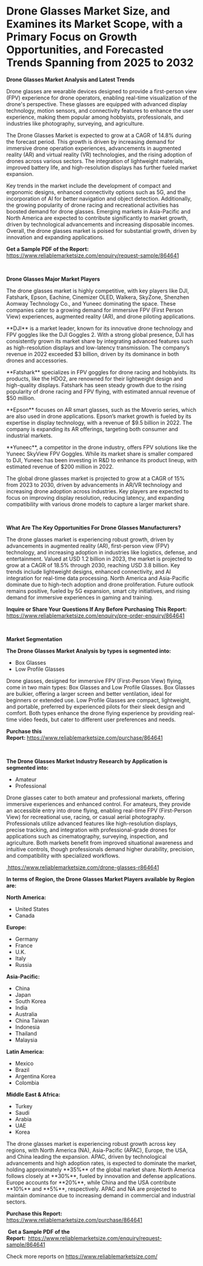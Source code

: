 <p><h1>Drone Glasses Market Size, and Examines its Market Scope, with a Primary Focus on Growth Opportunities, and Forecasted Trends Spanning from 2025 to 2032</h1></p><p><strong>Drone Glasses Market Analysis and Latest Trends</strong></p>
<p><p>Drone glasses are wearable devices designed to provide a first-person view (FPV) experience for drone operators, enabling real-time visualization of the drone's perspective. These glasses are equipped with advanced display technology, motion sensors, and connectivity features to enhance the user experience, making them popular among hobbyists, professionals, and industries like photography, surveying, and agriculture.</p><p>The Drone Glasses Market is expected to grow at a CAGR of 14.8% during the forecast period. This growth is driven by increasing demand for immersive drone operation experiences, advancements in augmented reality (AR) and virtual reality (VR) technologies, and the rising adoption of drones across various sectors. The integration of lightweight materials, improved battery life, and high-resolution displays has further fueled market expansion.</p><p>Key trends in the market include the development of compact and ergonomic designs, enhanced connectivity options such as 5G, and the incorporation of AI for better navigation and object detection. Additionally, the growing popularity of drone racing and recreational activities has boosted demand for drone glasses. Emerging markets in Asia-Pacific and North America are expected to contribute significantly to market growth, driven by technological advancements and increasing disposable incomes. Overall, the drone glasses market is poised for substantial growth, driven by innovation and expanding applications.</p></p>
<p><strong>Get a Sample PDF of the Report:&nbsp;</strong> <a href="https://www.reliablemarketsize.com/enquiry/request-sample/864641?utm_campaign=1133&utm_medium=2&utm_source=Github&utm_content=ia&utm_term=22012025&utm_id=drone-glasses">https://www.reliablemarketsize.com/enquiry/request-sample/864641</a></p>
<p>&nbsp;</p>
<p><strong>Drone Glasses Major Market Players</strong></p>
<p><p>The drone glasses market is highly competitive, with key players like DJI, Fatshark, Epson, Eachine, Cinemizer OLED, Walkera, SkyZone, Shenzhen Aomway Technology Co., and Yuneec dominating the space. These companies cater to a growing demand for immersive FPV (First Person View) experiences, augmented reality (AR), and drone piloting applications.</p><p>**DJI** is a market leader, known for its innovative drone technology and FPV goggles like the DJI Goggles 2. With a strong global presence, DJI has consistently grown its market share by integrating advanced features such as high-resolution displays and low-latency transmission. The company’s revenue in 2022 exceeded $3 billion, driven by its dominance in both drones and accessories.</p><p>**Fatshark** specializes in FPV goggles for drone racing and hobbyists. Its products, like the HDO2, are renowned for their lightweight design and high-quality displays. Fatshark has seen steady growth due to the rising popularity of drone racing and FPV flying, with estimated annual revenue of $50 million.</p><p>**Epson** focuses on AR smart glasses, such as the Moverio series, which are also used in drone applications. Epson’s market growth is fueled by its expertise in display technology, with a revenue of $9.5 billion in 2022. The company is expanding its AR offerings, targeting both consumer and industrial markets.</p><p>**Yuneec**, a competitor in the drone industry, offers FPV solutions like the Yuneec SkyView FPV Goggles. While its market share is smaller compared to DJI, Yuneec has been investing in R&D to enhance its product lineup, with estimated revenue of $200 million in 2022.</p><p>The global drone glasses market is projected to grow at a CAGR of 15% from 2023 to 2030, driven by advancements in AR/VR technology and increasing drone adoption across industries. Key players are expected to focus on improving display resolution, reducing latency, and expanding compatibility with various drone models to capture a larger market share.</p></p>
<p>&nbsp;</p>
<p><strong>What Are The Key Opportunities For Drone Glasses Manufacturers?</strong></p>
<p><p>The drone glasses market is experiencing robust growth, driven by advancements in augmented reality (AR), first-person view (FPV) technology, and increasing adoption in industries like logistics, defense, and entertainment. Valued at USD 1.2 billion in 2023, the market is projected to grow at a CAGR of 18.5% through 2030, reaching USD 3.8 billion. Key trends include lightweight designs, enhanced connectivity, and AI integration for real-time data processing. North America and Asia-Pacific dominate due to high-tech adoption and drone proliferation. Future outlook remains positive, fueled by 5G expansion, smart city initiatives, and rising demand for immersive experiences in gaming and training.</p></p>
<p><strong>Inquire or Share Your Questions If Any Before Purchasing This Report:</strong> <a href="https://www.reliablemarketsize.com/enquiry/pre-order-enquiry/864641?utm_campaign=1133&utm_medium=2&utm_source=Github&utm_content=ia&utm_term=22012025&utm_id=drone-glasses">https://www.reliablemarketsize.com/enquiry/pre-order-enquiry/864641</a></p>
<p>&nbsp;</p>
<p><strong>Market Segmentation</strong></p>
<p><strong>The Drone Glasses Market Analysis by types is segmented into:</strong></p>
<p><ul><li>Box Glasses</li><li>Low Profile Glasses</li></ul></p>
<p><p>Drone glasses, designed for immersive FPV (First-Person View) flying, come in two main types: Box Glasses and Low Profile Glasses. Box Glasses are bulkier, offering a larger screen and better ventilation, ideal for beginners or extended use. Low Profile Glasses are compact, lightweight, and portable, preferred by experienced pilots for their sleek design and comfort. Both types enhance the drone flying experience by providing real-time video feeds, but cater to different user preferences and needs.</p></p>
<p><strong>Purchase this Report:&nbsp;</strong><a href="https://www.reliablemarketsize.com/purchase/864641?utm_campaign=1133&utm_medium=2&utm_source=Github&utm_content=ia&utm_term=22012025&utm_id=drone-glasses">https://www.reliablemarketsize.com/purchase/864641</a></p>
<p>&nbsp;</p>
<p><strong>The Drone Glasses Market Industry Research by Application is segmented into:</strong></p>
<p><ul><li>Amateur</li><li>Professional</li></ul></p>
<p><p>Drone glasses cater to both amateur and professional markets, offering immersive experiences and enhanced control. For amateurs, they provide an accessible entry into drone flying, enabling real-time FPV (First-Person View) for recreational use, racing, or casual aerial photography. Professionals utilize advanced features like high-resolution displays, precise tracking, and integration with professional-grade drones for applications such as cinematography, surveying, inspection, and agriculture. Both markets benefit from improved situational awareness and intuitive controls, though professionals demand higher durability, precision, and compatibility with specialized workflows.</p></p>
<p><a href="https://www.reliablemarketsize.com/drone-glasses-r864641?utm_campaign=1133&utm_medium=2&utm_source=Github&utm_content=ia&utm_term=22012025&utm_id=drone-glasses">&nbsp;https://www.reliablemarketsize.com/drone-glasses-r864641</a></p>
<p><strong>In terms of Region, the Drone Glasses Market Players available by Region are:</strong></p>
<p>
    <p> <strong> North America: </strong>
        <ul>
            <li>United States</li>
            <li>Canada</li>
        </ul>
        </p> 
    <p> <strong> Europe: </strong>
        <ul>
            <li>Germany</li>
            <li>France</li>
            <li>U.K.</li>
            <li>Italy</li>
            <li>Russia</li>
        </ul>
        </p> 
    <p> <strong> Asia-Pacific: </strong>
        <ul>
            <li>China</li>
            <li>Japan</li>
            <li>South Korea</li>
            <li>India</li>
            <li>Australia</li>
            <li>China Taiwan</li>
            <li>Indonesia</li>
            <li>Thailand</li>
            <li>Malaysia</li>
        </ul>
        </p> 
    <p> <strong> Latin America: </strong>
        <ul>
            <li>Mexico</li>
            <li>Brazil</li>
            <li>Argentina Korea</li>
            <li>Colombia</li>
        </ul>
        </p> 
    <p> <strong> Middle East & Africa: </strong>
        <ul>
            <li>Turkey</li>
            <li>Saudi</li>
            <li>Arabia</li>
            <li>UAE</li>
            <li>Korea</li>
        </ul>
    </p>
    </p>
<p><p>The drone glasses market is experiencing robust growth across key regions, with North America (NA), Asia-Pacific (APAC), Europe, the USA, and China leading the expansion. APAC, driven by technological advancements and high adoption rates, is expected to dominate the market, holding approximately **35%** of the global market share. North America follows closely at **30%**, fueled by innovation and defense applications. Europe accounts for **20%**, while China and the USA contribute **10%** and **5%**, respectively. APAC and NA are projected to maintain dominance due to increasing demand in commercial and industrial sectors.</p></p>
<p><strong>Purchase this Report: </strong><a href="https://www.reliablemarketsize.com/purchase/864641?utm_campaign=1133&utm_medium=2&utm_source=Github&utm_content=ia&utm_term=22012025&utm_id=drone-glasses">https://www.reliablemarketsize.com/purchase/864641</a></p>
<p>&nbsp;<strong>Get a Sample PDF of the Report:&nbsp;&nbsp;</strong><a href="https://www.reliablemarketsize.com/enquiry/request-sample/864641?utm_campaign=1133&utm_medium=2&utm_source=Github&utm_content=ia&utm_term=22012025&utm_id=drone-glasses">https://www.reliablemarketsize.com/enquiry/request-sample/864641</a></p>
<p><strong></strong></p>
<p>Check more reports on <a href="https://www.reliablemarketsize.com/?utm_campaign=1133&utm_medium=2&utm_source=Github&utm_content=ia&utm_term=22012025&utm_id=drone-glasses">https://www.reliablemarketsize.com/</a></p>
